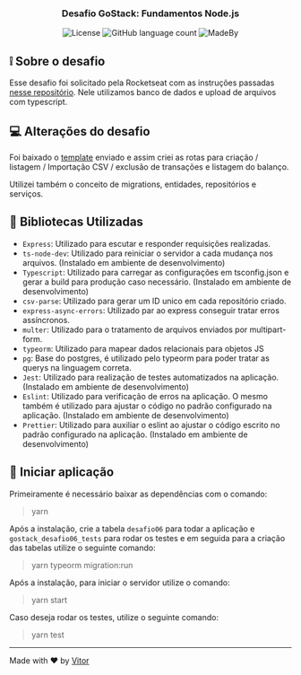 <h3 align="center">
  Desafio GoStack: Fundamentos Node.js
</h3>
<p align="center">
  <img alt="License" src="https://img.shields.io/badge/License-MIT-%2304D361">
  <img alt="GitHub language count" src="https://img.shields.io/github/languages/count/VtrAlves/database-upload-node?color=%2304D361">
  <img alt="MadeBy" src="https://img.shields.io/badge/made%20by-Vitor%20Alves-%2304D361">
</p>

## ❕ Sobre o desafio

Esse desafio foi solicitado pela Rocketseat com as instruções passadas [nesse repositório](https://github.com/Rocketseat/bootcamp-gostack-desafios/tree/master/desafio-database-upload). Nele utilizamos banco de dados e upload de arquivos com typescript.

## 💻 Alterações do desafio

Foi baixado o [template](https://github.com/Rocketseat/gostack-template-typeorm-upload) enviado e assim criei as rotas para criação / listagem / Importação CSV / exclusão de transações e listagem do balanço.

Utilizei também o conceito de migrations, entidades, repositórios e serviços.

## 📖 Bibliotecas Utilizadas

- `Express`: Utilizado para escutar e responder requisições realizadas.
- `ts-node-dev`: Utilizado para reiniciar o servidor a cada mudança nos arquivos. (Instalado em ambiente de desenvolvimento)
- `Typescript`: Utilizado para carregar as configurações em tsconfig.json e gerar a build para produção caso necessário. (Instalado em ambiente de desenvolvimento)
- `csv-parse`: Utilizado para gerar um ID unico em cada repositório criado.
- `express-async-errors`: Utilizado par ao express conseguir tratar erros assíncronos.
- `multer`: Utilizado para o tratamento de arquivos enviados por multipart-form.
- `typeorm`: Utilizado para mapear dados relacionais para objetos JS
- `pg`: Base do postgres, é utilizado pelo typeorm para poder tratar as querys na linguagem correta.
- `Jest`: Utilizado para realização de testes automatizados na aplicação. (Instalado em ambiente de desenvolvimento)
- `Eslint`: Utilizado para verificação de erros na aplicação. O mesmo também é utilizado para ajustar o código no padrão configurado na aplicação. (Instalado em ambiente de desenvolvimento)
- `Prettier`: Utilizado para auxiliar o eslint ao ajustar o código escrito no padrão configurado na aplicação. (Instalado em ambiente de desenvolvimento)


## 🚀 Iniciar aplicação

Primeiramente é necessário baixar as dependências com o comando:

> yarn

Após a instalação, crie a tabela `desafio06` para todar a aplicação e `gostack_desafio06_tests`	para rodar os testes e em seguida para a criação das tabelas utilize o seguinte comando:

> yarn typeorm migration:run

Após a instalação, para iniciar o servidor utilize o comando:

> yarn start

Caso deseja rodar os testes, utilize o seguinte comando:

> yarn test

---

Made with ❤ by [Vitor](https://github.com/VtrAlves)
